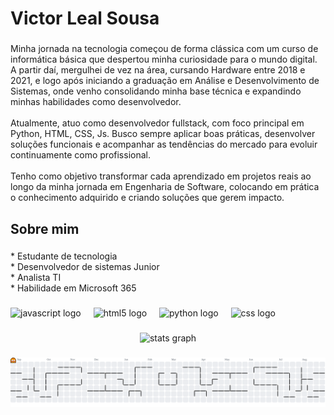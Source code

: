 <h1 align="left">Victor Leal Sousa</h1>

###

<p align="left">Minha jornada na tecnologia começou de forma clássica com um curso de informática básica que despertou minha curiosidade para o mundo digital. A partir daí, mergulhei de vez na área, cursando Hardware entre 2018 e 2021, e logo após iniciando a graduação em Análise e Desenvolvimento de Sistemas, onde venho consolidando minha base técnica e expandindo minhas habilidades como desenvolvedor.<br><br>Atualmente, atuo como desenvolvedor fullstack, com foco principal em Python, HTML, CSS, Js. Busco sempre aplicar boas práticas, desenvolver soluções funcionais e acompanhar as tendências do mercado para evoluir continuamente como profissional.<br><br>Tenho como objetivo transformar cada aprendizado em projetos reais ao longo da minha jornada em Engenharia de Software, colocando em prática o conhecimento adquirido e criando soluções que gerem impacto.</p>

###

<h2 align="left">Sobre mim</h2>

###

<p align="left">* Estudante de tecnologia <br>* Desenvolvedor de sistemas Junior<br>* Analista TI<br>* Habilidade em Microsoft 365</p>

###

<div align="left">
  <img src="https://cdn.jsdelivr.net/gh/devicons/devicon/icons/javascript/javascript-original.svg" height="40" alt="javascript logo"  />
  <img width="12" />
  <img src="https://cdn.jsdelivr.net/gh/devicons/devicon/icons/html5/html5-original.svg" height="40" alt="html5 logo"  />
  <img width="12" />
  <img src="https://cdn.jsdelivr.net/gh/devicons/devicon/icons/python/python-original.svg" height="40" alt="python logo"  />
  <img width="12" />
  <img src="https://cdn.jsdelivr.net/gh/devicons/devicon/icons/css3/css3-original.svg" height="40" alt="css logo"  />
</div>

###

<div align="center">
  <img src="https://github-readme-stats.vercel.app/api?username=Victor2001-dev&hide_title=false&hide_rank=false&show_icons=true&include_all_commits=true&count_private=true&disable_animations=false&theme=dracula&locale=en&hide_border=false&order=1" height="150" alt="stats graph"  />
</div>

###

<picture>
  <source media="(prefers-color-scheme: dark)" srcset="https://raw.githubusercontent.com/Victor2001-dev/Victor2001-dev/output/pacman-contribution-graph-dark.svg">
  <source media="(prefers-color-scheme: light)" srcset="https://raw.githubusercontent.com/Victor2001-dev/Victor2001-dev/output/pacman-contribution-graph.svg">
  <img alt="pacman contribution graph" src="https://raw.githubusercontent.com/Victor2001-dev/Victor2001-dev/output/pacman-contribution-graph.svg">
</picture>

###
